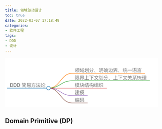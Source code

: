 ```yaml
---
title: 领域驱动设计
toc: true
date: 2022-03-07 17:18:49
categories:
- 软件工程
tags:
- DDD
- 设计
---
```


<center>
    <img src="32/simple-DDD.png" />
</center>
<!-- more -->

## Domain Primitive (DP)



